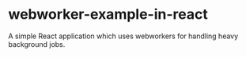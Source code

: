 # webworker-example-in-react
A simple React application which uses webworkers for handling heavy background jobs.
